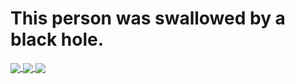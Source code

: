 # This person was swallowed by a black hole.

<a href="https://github.com/baka-gourd">
  <img align="center" src="https://github-readme-stats.vercel.app/api/top-langs/?username=baka-gourd&layout=compact&theme=dracula" />
</a>
<a href="https://github.com/baka-gourd">
  <img align="center" src="https://github-readme-stats.vercel.app/api?username=baka-gourd&show_icons=true&theme=dracula" />
</a>
<a href="https://github.com/baka-gourd">
  <img align="center" src="https://github-readme-stats.vercel.app/api?username=baka-gourd&show_icons=true&theme=dracula&locale=cn" />
</a>
